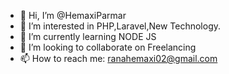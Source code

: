 - 👋 Hi, I’m @HemaxiParmar
- 👀 I’m interested in PHP,Laravel,New Technology.
- 🌱 I’m currently learning NODE JS
- 💞️ I’m looking to collaborate on Freelancing
- 📫 How to reach me: ranahemaxi02@gmail.com

<!---
HemaxiParmar/HemaxiParmar is a ✨ special ✨ repository because its `README.md` (this file) appears on your GitHub profile.
You can click the Preview link to take a look at your changes.
--->
